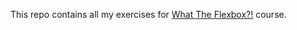 This repo contains all my exercises for [What The Flexbox?!](https://www.youtube.com/playlist?list=PLu8EoSxDXHP7xj_y6NIAhy0wuCd4uVdid) course.
